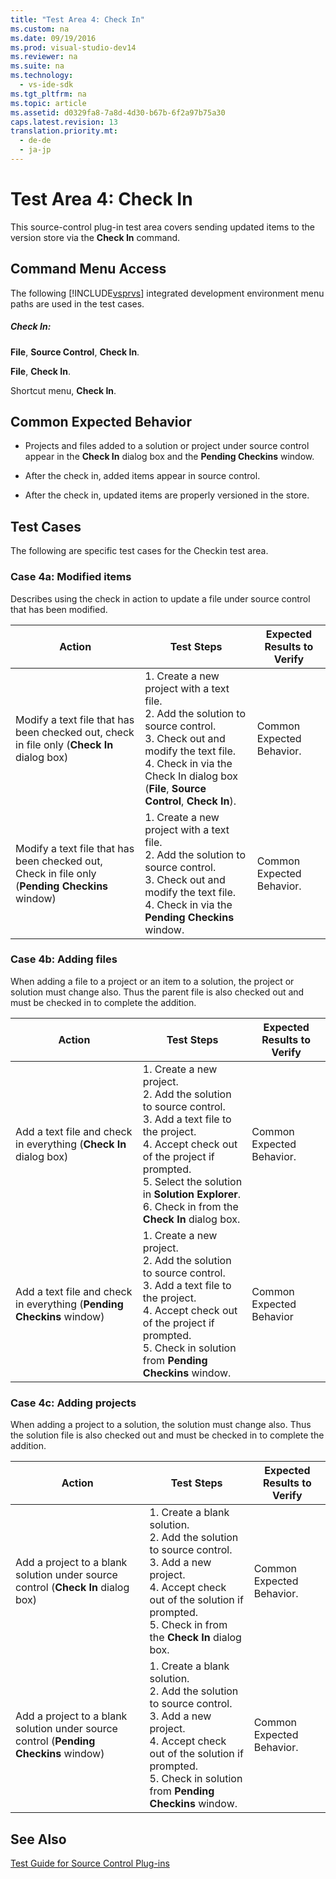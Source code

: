 ```yaml
---
title: "Test Area 4: Check In"
ms.custom: na
ms.date: 09/19/2016
ms.prod: visual-studio-dev14
ms.reviewer: na
ms.suite: na
ms.technology: 
  - vs-ide-sdk
ms.tgt_pltfrm: na
ms.topic: article
ms.assetid: d0329fa8-7a8d-4d30-b67b-6f2a97b75a30
caps.latest.revision: 13
translation.priority.mt: 
  - de-de
  - ja-jp
---
```

# Test Area 4: Check In
This source-control plug-in test area covers sending updated items to the version store via the **Check In** command.  
  
## Command Menu Access  
 The following [!INCLUDE[vsprvs](../vs140/includes/vsprvs_md.md)] integrated development environment menu paths are used in the test cases.  
  
##### Check In:  
 **File**, **Source Control**, **Check In**.  
  
 **File**, **Check In**.  
  
 Shortcut menu, **Check In**.  
  
## Common Expected Behavior  
  
-   Projects and files added to a solution or project under source control appear in the **Check In** dialog box and the **Pending Checkins** window.  
  
-   After the check in, added items appear in source control.  
  
-   After the check in, updated items are properly versioned in the store.  
  
## Test Cases  
 The following are specific test cases for the Checkin test area.  
  
### Case 4a: Modified items  
 Describes using the check in action to update a file under source control that has been modified.  
  
|Action|Test Steps|Expected Results to Verify|  
|------------|----------------|--------------------------------|  
|Modify a text file that has been checked out, check in file only (**Check In** dialog box)|1.  Create a new project with a text file.<br />2.  Add the solution to source control.<br />3.  Check out and modify the text file.<br />4.  Check in via the Check In dialog box (**File**, **Source Control**, **Check In**).|Common Expected Behavior.|  
|Modify a text file that has been checked out, Check in file only (**Pending Checkins** window)|1.  Create a new project with a text file.<br />2.  Add the solution to source control.<br />3.  Check out and modify the text file.<br />4.  Check in via the **Pending Checkins** window.|Common Expected Behavior.|  
  
### Case 4b: Adding files  
 When adding a file to a project or an item to a solution, the project or solution must change also. Thus the parent file is also checked out and must be checked in to complete the addition.  
  
|Action|Test Steps|Expected Results to Verify|  
|------------|----------------|--------------------------------|  
|Add a text file and check in everything (**Check In** dialog box)|1.  Create a new project.<br />2.  Add the solution to source control.<br />3.  Add a text file to the project.<br />4.  Accept check out of the project if prompted.<br />5.  Select the solution in **Solution Explorer**.<br />6.  Check in from the **Check In** dialog box.|Common Expected Behavior.|  
|Add a text file and check in everything (**Pending Checkins** window)|1.  Create a new project.<br />2.  Add the solution to source control.<br />3.  Add a text file to the project.<br />4.  Accept check out of the project if prompted.<br />5.  Check in solution from **Pending Checkins** window.|Common Expected Behavior|  
  
### Case 4c: Adding projects  
 When adding a project to a solution, the solution must change also. Thus the solution file is also checked out and must be checked in to complete the addition.  
  
|Action|Test Steps|Expected Results to Verify|  
|------------|----------------|--------------------------------|  
|Add a project to a blank solution under source control (**Check In** dialog box)|1.  Create a blank solution.<br />2.  Add the solution to source control.<br />3.  Add a new project.<br />4.  Accept check out of the solution if prompted.<br />5.  Check in from the **Check In** dialog box.|Common Expected Behavior.|  
|Add a project to a blank solution under source control (**Pending Checkins** window)|1.  Create a blank solution.<br />2.  Add the solution to source control.<br />3.  Add a new project.<br />4.  Accept check out of the solution if prompted.<br />5.  Check in solution from **Pending Checkins** window.|Common Expected Behavior.|  
  
## See Also  
 [Test Guide for Source Control Plug-ins](../vs140/Test-Guide-for-Source-Control-Plug-ins.md)